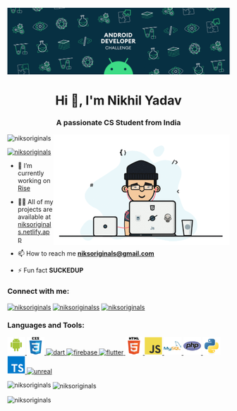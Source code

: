 ![MasterHead](https://raw.githubusercontent.com/niksoriginals/niksoriginals/refs/heads/main/image1.gif)
<h1 align="center">Hi 👋, I'm Nikhil Yadav</h1>
<h3 align="center">A passionate CS Student from India</h3>
<img align="right" alt="Coding" width="400" src="https://raw.githubusercontent.com/niksoriginals/niksoriginals/refs/heads/main/68747470733a2f2f6d69726f2e6d656469756d2e636f6d2f6d61782f313336302f302a37513379765349765f7430696f4a2d5a2e676966.gif">
<p align="left"> <img src="https://komarev.com/ghpvc/?username=niksoriginals&label=Profile%20views&color=0e75b6&style=flat" alt="niksoriginals" /> </p>

<p align="left"> <a href="https://twitter.com/niksoriginals" target="blank"><img src="https://img.shields.io/twitter/follow/niksoriginals?logo=twitter&style=for-the-badge" alt="niksoriginals" /></a> </p>

- 🔭 I’m currently working on [Rise](https://github.com/niksoriginals/RiseApp)

- 👨‍💻 All of my projects are available at [niksoriginals.netlify.app](niksoriginals.netlify.app)

- 📫 How to reach me **niksoriginals@gmail.com**

- ⚡ Fun fact **SUCKEDUP**

<h3 align="left">Connect with me:</h3>
<p align="left">
<a href="https://twitter.com/niksoriginals" target="blank"><img align="center" src="https://raw.githubusercontent.com/rahuldkjain/github-profile-readme-generator/master/src/images/icons/Social/twitter.svg" alt="niksoriginals" height="30" width="40" /></a>
<a href="https://instagram.com/niksoriginalss" target="blank"><img align="center" src="https://raw.githubusercontent.com/rahuldkjain/github-profile-readme-generator/master/src/images/icons/Social/instagram.svg" alt="niksoriginalss" height="30" width="40" /></a>
<a href="https://www.youtube.com/c/niksoriginals" target="blank"><img align="center" src="https://raw.githubusercontent.com/rahuldkjain/github-profile-readme-generator/master/src/images/icons/Social/youtube.svg" alt="niksoriginals" height="30" width="40" /></a>
</p>

<h3 align="left">Languages and Tools:</h3>
<p align="left"> <a href="https://developer.android.com" target="_blank" rel="noreferrer"> <img src="https://raw.githubusercontent.com/devicons/devicon/master/icons/android/android-original-wordmark.svg" alt="android" width="40" height="40"/> </a> <a href="https://www.w3schools.com/css/" target="_blank" rel="noreferrer"> <img src="https://raw.githubusercontent.com/devicons/devicon/master/icons/css3/css3-original-wordmark.svg" alt="css3" width="40" height="40"/> </a> <a href="https://dart.dev" target="_blank" rel="noreferrer"> <img src="https://www.vectorlogo.zone/logos/dartlang/dartlang-icon.svg" alt="dart" width="40" height="40"/> </a> <a href="https://firebase.google.com/" target="_blank" rel="noreferrer"> <img src="https://www.vectorlogo.zone/logos/firebase/firebase-icon.svg" alt="firebase" width="40" height="40"/> </a> <a href="https://flutter.dev" target="_blank" rel="noreferrer"> <img src="https://www.vectorlogo.zone/logos/flutterio/flutterio-icon.svg" alt="flutter" width="40" height="40"/> </a> <a href="https://www.w3.org/html/" target="_blank" rel="noreferrer"> <img src="https://raw.githubusercontent.com/devicons/devicon/master/icons/html5/html5-original-wordmark.svg" alt="html5" width="40" height="40"/> </a> <a href="https://developer.mozilla.org/en-US/docs/Web/JavaScript" target="_blank" rel="noreferrer"> <img src="https://raw.githubusercontent.com/devicons/devicon/master/icons/javascript/javascript-original.svg" alt="javascript" width="40" height="40"/> </a> <a href="https://www.mysql.com/" target="_blank" rel="noreferrer"> <img src="https://raw.githubusercontent.com/devicons/devicon/master/icons/mysql/mysql-original-wordmark.svg" alt="mysql" width="40" height="40"/> </a> <a href="https://www.php.net" target="_blank" rel="noreferrer"> <img src="https://raw.githubusercontent.com/devicons/devicon/master/icons/php/php-original.svg" alt="php" width="40" height="40"/> </a> <a href="https://www.python.org" target="_blank" rel="noreferrer"> <img src="https://raw.githubusercontent.com/devicons/devicon/master/icons/python/python-original.svg" alt="python" width="40" height="40"/> </a> <a href="https://www.typescriptlang.org/" target="_blank" rel="noreferrer"> <img src="https://raw.githubusercontent.com/devicons/devicon/master/icons/typescript/typescript-original.svg" alt="typescript" width="40" height="40"/> </a> <a href="https://unrealengine.com/" target="_blank" rel="noreferrer"> <img src="https://raw.githubusercontent.com/kenangundogan/fontisto/036b7eca71aab1bef8e6a0518f7329f13ed62f6b/icons/svg/brand/unreal-engine.svg" alt="unreal" width="40" height="40"/> </a> </p>

<p><img align="left" src="https://github-readme-stats.vercel.app/api/top-langs?username=niksoriginals&show_icons=true&locale=en&layout=compact" alt="niksoriginals" /></p>

<p>&nbsp;<img align="center" src="https://github-readme-stats.vercel.app/api?username=niksoriginals&show_icons=true&locale=en" alt="niksoriginals" /></p>

<p><img align="center" src="https://github-readme-streak-stats.herokuapp.com/?user=niksoriginals&" alt="niksoriginals" /></p>

